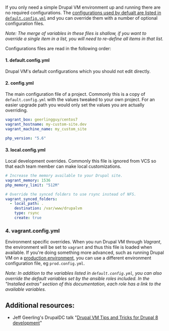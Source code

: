 If you only need a simple Drupal VM environment up and running there are no required configurations. The [configurations used by defualt are listed in `default.config.yml`](https://github.com/geerlingguy/drupal-vm/blob/master/default.config.yml) and you can override them with a number of optional configuration files.

_Note: The merge of variables in these files is shallow, if you want to override a single item in a list, you will need to re-define all items in that list._

Configurations files are read in the following order:

#### 1. default.config.yml

Drupal VM's default configurations which you should not edit directly.

#### 2. config.yml

The main configuration file of a project. Commonly this is a copy of `default.config.yml` with the values tweaked to your own project. For an easier upgrade path you would only set the values you are actually overriding.

```yaml
vagrant_box: geerlingguy/centos7
vagrant_hostname: my-custom-site.dev
vagrant_machine_name: my_custom_site

php_version: "5.6"
```

#### 3. local.config.yml

Local development overrides. Commonly this file is ignored from VCS so that each team member can make local customizations.

```yaml
# Increase the memory available to your Drupal site.
vagrant_memory: 1536
php_memory_limit: "512M"

# Override the synced folders to use rsync instead of NFS.
vagrant_synced_folders:
  - local_path: .
    destination: /var/www/drupalvm
    type: rsync
    create: true
```

### 4. vagrant.config.yml

Environment specific overrides. When you run Drupal VM through _Vagrant_, the environment will be set to `vagrant` and thus this file is loaded when available. If you're doing something more advanced, such as running Drupal VM on a [production environment](../other/production.md), you can use a different environment configuration file, eg `prod.config.yml`.

_Note: In addition to the variables listed in `default.config.yml`, you can also override the default variables set by the ansible roles included. In the "Installed extras" section of this documentation, each role has a link to the available variables._

## Additional resources:

- Jeff Geerling's DrupalDC talk "[Drupal VM Tips and Tricks for Drupal 8 development](https://www.youtube.com/watch?v=_wV6MDsT42Y)"
